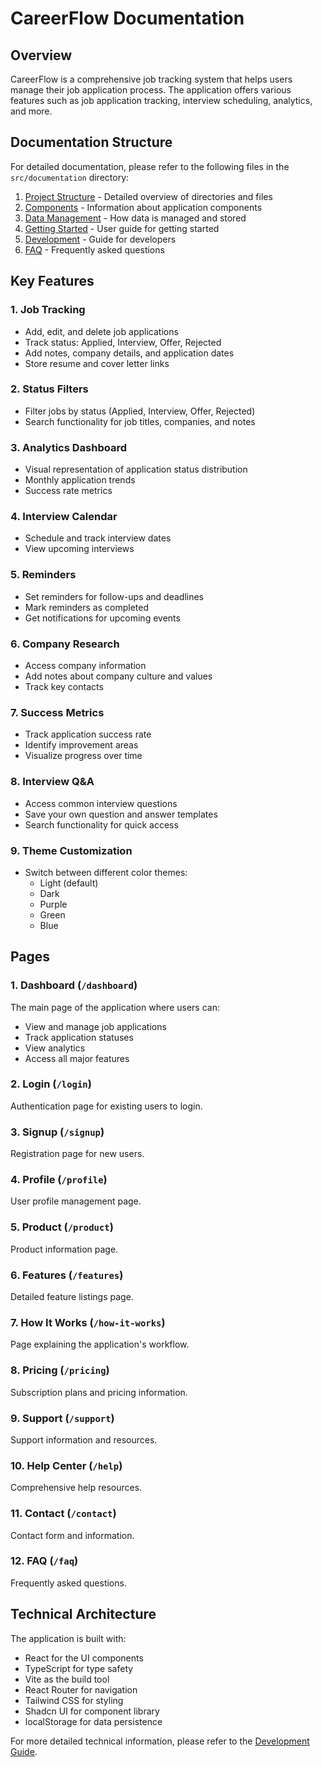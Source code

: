 
# CareerFlow Documentation

## Overview

CareerFlow is a comprehensive job tracking system that helps users manage their job application process. The application offers various features such as job application tracking, interview scheduling, analytics, and more.

## Documentation Structure

For detailed documentation, please refer to the following files in the `src/documentation` directory:

1. [Project Structure](./documentation/PROJECT_STRUCTURE.md) - Detailed overview of directories and files
2. [Components](./documentation/COMPONENTS.md) - Information about application components
3. [Data Management](./documentation/DATA_MANAGEMENT.md) - How data is managed and stored
4. [Getting Started](./documentation/GETTING_STARTED.md) - User guide for getting started
5. [Development](./documentation/DEVELOPMENT.md) - Guide for developers
6. [FAQ](./documentation/FAQ.md) - Frequently asked questions

## Key Features

### 1. Job Tracking
- Add, edit, and delete job applications
- Track status: Applied, Interview, Offer, Rejected
- Add notes, company details, and application dates
- Store resume and cover letter links

### 2. Status Filters
- Filter jobs by status (Applied, Interview, Offer, Rejected)
- Search functionality for job titles, companies, and notes

### 3. Analytics Dashboard
- Visual representation of application status distribution
- Monthly application trends
- Success rate metrics

### 4. Interview Calendar
- Schedule and track interview dates
- View upcoming interviews

### 5. Reminders
- Set reminders for follow-ups and deadlines
- Mark reminders as completed
- Get notifications for upcoming events

### 6. Company Research
- Access company information
- Add notes about company culture and values
- Track key contacts

### 7. Success Metrics
- Track application success rate
- Identify improvement areas
- Visualize progress over time

### 8. Interview Q&A
- Access common interview questions
- Save your own question and answer templates
- Search functionality for quick access

### 9. Theme Customization
- Switch between different color themes:
  - Light (default)
  - Dark
  - Purple
  - Green
  - Blue

## Pages

### 1. Dashboard (`/dashboard`)
The main page of the application where users can:
- View and manage job applications
- Track application statuses
- View analytics
- Access all major features

### 2. Login (`/login`)
Authentication page for existing users to login.

### 3. Signup (`/signup`)
Registration page for new users.

### 4. Profile (`/profile`)
User profile management page.

### 5. Product (`/product`)
Product information page.

### 6. Features (`/features`)
Detailed feature listings page.

### 7. How It Works (`/how-it-works`)
Page explaining the application's workflow.

### 8. Pricing (`/pricing`)
Subscription plans and pricing information.

### 9. Support (`/support`)
Support information and resources.

### 10. Help Center (`/help`)
Comprehensive help resources.

### 11. Contact (`/contact`)
Contact form and information.

### 12. FAQ (`/faq`)
Frequently asked questions.

## Technical Architecture

The application is built with:
- React for the UI components
- TypeScript for type safety
- Vite as the build tool
- React Router for navigation
- Tailwind CSS for styling
- Shadcn UI for component library
- localStorage for data persistence

For more detailed technical information, please refer to the [Development Guide](./documentation/DEVELOPMENT.md).

